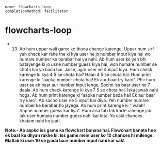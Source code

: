 ```ngMeta
name: flowcharts-loop
completionMethod: facilitator
```
# flowcharts-loop

- 13) Ab hum uppar wali game ko thoda change karenge. Uppar hum sirf yeh check kar rahe the ki kya user ne jo number input kiya hai wo humare number ke barabar hai ya nahi. Ab hum user ko yeh bhi batayenge ki jo usne number guess kiya hai, woh humare number se chota hai ya bada hai. Jaise, agar user ne 4 input kiya. Hum check karenge ki kya 4 5 se chota hai? Haan 4 5 se chota hai. Hum print karenge ki “aapka number chota hai! Ek aur baar try karo”. Phir hum user se ek baar aur number input lenge. Socho iss baar user ne 7 daala. Ab hum check karenge ki kya 7 5 se chota hai. Iska jawab nahi hoga. Ab hum print karenge ki “aapka number bada hai! Ek aur baar try karo”. Ab socho user ne 5 input kar diya. Yeh number humare number ke barabar ho jayega. Ab hum print karenge ki “ waah! Aapne number guess kar liya”.
Hum aisa tab tak karte rahenge jab tak user humara number guess nahi kar leta. Ya uski chances khatam nahi ho jaati.

**Note:- Ab aapko iss game ka flowchart banana hai. Flowchart banate hue ek baat ka dhyan rakhe ki. Iss game mein user ko 10 chances hi milenge. Matlab ki user 10 se jyada baar number input nahi kar sakt**

